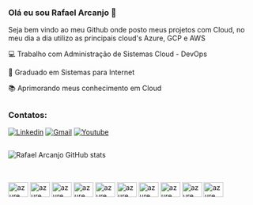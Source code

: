 ### Olá eu sou Rafael Arcanjo 👋

 Seja bem vindo ao meu Github onde posto meus projetos com Cloud, no meu dia a dia utilizo as principais cloud's Azure, GCP e AWS

💻 Trabalho com Administração de Sistemas Cloud - DevOps

🔭 Graduado em Sistemas para Internet

📚 Aprimorando meus conhecimento em Cloud 
##
### Contatos:

[![Linkedin](https://img.shields.io/badge/LinkedIn-0077B5?style=for-the-badge&logo=linkedin&logoColor=white)](https://www.linkedin.com/in/rafael-arcanjo-oliveira/)
[![Gmail](https://img.shields.io/badge/Gmail-D14836?style=for-the-badge&logo=gmail&logoColor=white)](mailto:arcanjor411@gmail.com)
[![Youtube](https://img.shields.io/badge/Gmail-D14836?style=for-the-badge&logo=gmail&logoColor=white)](mailto:arcanjor411@gmail.com)
##
![Rafael Arcanjo GitHub stats](https://github-readme-stats.vercel.app/api?username=rafael-arcanjo22&show_icons=true&theme=dark)

##

<div style="display: inline_block"><br>
  <img align="center" alt="azure" height="30" width="40" src="https://cdn.jsdelivr.net/gh/devicons/devicon/icons/terraform/terraform-original.svg" />
  <img align="center" alt="azure" height="30" width="40" src="https://cdn.jsdelivr.net/gh/devicons/devicon/icons/azure/azure-original.svg">
  <img align="center" alt="azure" height="30" width="40" src="https://cdn.jsdelivr.net/gh/devicons/devicon/icons/python/python-original.svg">
  <img align="center" alt="azure" height="30" width="40" src="https://cdn.jsdelivr.net/gh/devicons/devicon/icons/docker/docker-original.svg">
  <img align="center" alt="azure" height="30" width="40" src="https://cdn.jsdelivr.net/gh/devicons/devicon/icons/jenkins/jenkins-original.svg">
  <img align="center" alt="azure" height="30" width="40" src="https://cdn.jsdelivr.net/gh/devicons/devicon/icons/kubernetes/kubernetes-plain.svg">
  <img align="center" alt="azure" height="30" width="40" src="https://cdn.jsdelivr.net/gh/devicons/devicon/icons/googlecloud/googlecloud-original.svg" />
  <img align="center" alt="azure" height="30" width="40" src="https://cdn.jsdelivr.net/gh/devicons/devicon/icons/amazonwebservices/amazonwebservices-original.svg" />
  <img align="center" alt="azure" height="30" width="40" src="https://cdn.jsdelivr.net/gh/devicons/devicon/icons/mysql/mysql-original-wordmark.svg" />
  <img align="center" alt="azure" height="30" width="40"  src="https://cdn.jsdelivr.net/gh/devicons/devicon/icons/postgresql/postgresql-original-wordmark.svg" />
          
          
          
          
        
  
  
  
  
  
 </div>
